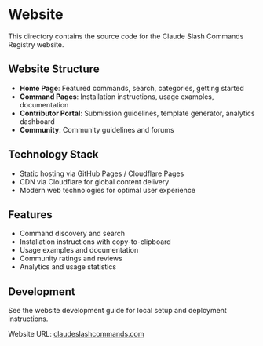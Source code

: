 # Website

This directory contains the source code for the Claude Slash Commands Registry website.

## Website Structure

- **Home Page**: Featured commands, search, categories, getting started
- **Command Pages**: Installation instructions, usage examples, documentation
- **Contributor Portal**: Submission guidelines, template generator, analytics dashboard
- **Community**: Community guidelines and forums

## Technology Stack

- Static hosting via GitHub Pages / Cloudflare Pages
- CDN via Cloudflare for global content delivery
- Modern web technologies for optimal user experience

## Features

- Command discovery and search
- Installation instructions with copy-to-clipboard
- Usage examples and documentation
- Community ratings and reviews
- Analytics and usage statistics

## Development

See the website development guide for local setup and deployment instructions.

Website URL: [claudeslashcommands.com](https://claudeslashcommands.com)